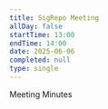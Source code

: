 ```yaml
---
title: SigRepo Meeting
allDay: false
startTime: 13:00
endTime: 14:00
date: 2025-06-06
completed: null
type: single
---
```

Meeting Minutes


